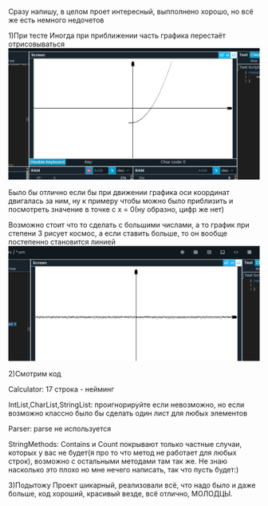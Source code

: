Сразу напишу, в целом проет интересный, выпполнено хорошо, но всё же есть немного недочетов

1)При тесте
Иногда при приближении часть графика перестаёт отрисовываться
![alt text](image.png)

Было бы отлично если бы при движении графика оси координат двигалась за ним, ну к примеру чтобы можно было приблизить и посмотреть значение в точке с x = 0(ну образно, цифр же нет)

Возможно стоит что то сделать с большими числами, а то график при степени 3 рисует космос, а если ставить больше, то он вообще постепенно становится линией
![alt text](image-1.png)

2)Смотрим код

Calculator:
17 строка - нейминг

IntList,CharList,StringList:
проигнорируйте если невозможно, но если возможно классно было бы сделать один лист для любых элементов

Parser:
parse не используется

StringMethods:
Сontains и Сount покрывают только частные случаи, которых у вас не будет(я про то что метод не работает для любых строк), возможно с остальными методами там так же. Не знаю насколько это плохо но мне нечего написать, так что пусть будет:)

3)Подытожу
Проект шикарный, реализовали всё, что надо было и даже больше, код хороший, красивый везде, всё отлично, МОЛОДЦЫ.